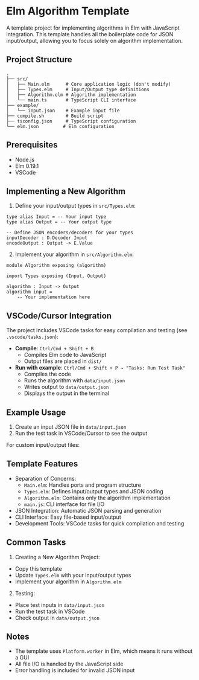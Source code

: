# Elm Algorithm Template

A template project for implementing algorithms in Elm with JavaScript integration. This template handles all the boilerplate code for JSON input/output, allowing you to focus solely on algorithm implementation.

## Project Structure

```
.
├── src/
│   ├── Main.elm      # Core application logic (don't modify)
│   ├── Types.elm     # Input/Output type definitions
│   ├── Algorithm.elm # Algorithm implementation
│   └── main.ts       # TypeScript CLI interface
├── example/
│   └── input.json    # Example input file
├── compile.sh        # Build script
├── tsconfig.json     # TypeScript configuration
└── elm.json         # Elm configuration
```

## Prerequisites

- Node.js
- Elm 0.19.1
- VSCode

## Implementing a New Algorithm

1. Define your input/output types in `src/Types.elm`:

```
type alias Input = -- Your input type
type alias Output = -- Your output type

-- Define JSON encoders/decoders for your types
inputDecoder : D.Decoder Input
encodeOutput : Output -> E.Value
```

2. Implement your algorithm in `src/Algorithm.elm`:

```
module Algorithm exposing (algorithm)

import Types exposing (Input, Output)

algorithm : Input -> Output
algorithm input =
    -- Your implementation here
```

## VSCode/Cursor Integration

The project includes VSCode tasks for easy compilation and testing (see `.vscode/tasks.json`):

- **Compile**: `Ctrl/Cmd + Shift + B`
  - Compiles Elm code to JavaScript
  - Output files are placed in `dist/`
- **Run with example**: `Ctrl/Cmd + Shift + P → "Tasks: Run Test Task"`
  - Compiles the code
  - Runs the algorithm with `data/input.json`
  - Writes output to `data/output.json`
  - Displays the output in the terminal

## Example Usage

1. Create an input JSON file in `data/input.json`
2. Run the test task in VSCode/Cursor to see the output

For custom input/output files:

## Template Features

- Separation of Concerns:
  - `Main.elm`: Handles ports and program structure
  - `Types.elm`: Defines input/output types and JSON coding
  - `Algorithm.elm`: Contains only the algorithm implementation
  - `main.js`: CLI interface for file I/O
- JSON Integration: Automatic JSON parsing and generation
- CLI Interface: Easy file-based input/output
- Development Tools: VSCode tasks for quick compilation and testing

## Common Tasks

1. Creating a New Algorithm Project:

- Copy this template
- Update `Types.elm` with your input/output types
- Implement your algorithm in `Algorithm.elm`

2. Testing:

- Place test inputs in `data/input.json`
- Run the test task in VSCode
- Check output in `data/output.json`

## Notes

- The template uses `Platform.worker` in Elm, which means it runs without a GUI
- All file I/O is handled by the JavaScript side
- Error handling is included for invalid JSON input
